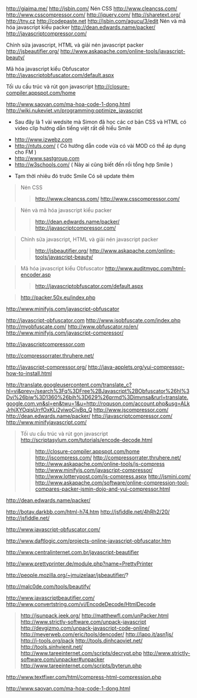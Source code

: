 http://giaima.me/
http://jsbin.com/
Nén CSS
http://www.cleancss.com/
http://www.csscompressor.com/
http://jquery.com/
http://sharetext.org/
http://tny.cz
http://codepaste.net
http://jsbin.com/agucu/3/edit
Nén và mã hóa javascript kiểu packer
http://dean.edwards.name/packer/
http://javascriptcompressor.com/

Chỉnh sửa javascript, HTML và giải nén javascript packer
http://jsbeautifier.org/
http://www.askapache.com/online-tools/javascript-beauty/

Mã hóa javascript kiểu Obfuscator
http://javascriptobfuscator.com/default.aspx

Tối ưu cấu trúc và rút gọn javascript
http://closure-compiler.appspot.com/home

http://www.saovan.com/ma-hoa-code-1-dong.html
http://wiki.nukeviet.vn/programming:optimize_javascript
- Sau đây là 1 vài wedsite mà Simon đã học các cơ bản CSS và HTML có video clip hướng dẫn tiếng việt rất dễ hiểu Smile
+ http://www.izwebz.com
+ http://ntuts.com/ ( Có hướng dẫn code vừa có vài MOD có thể áp dụng cho FM )
+ http://www.sastgroup.com
+ http://w3schools.com/ ( Này ai cũng biết đến rồi tổng hợp Smile )
- Tạm thời nhiêu đó trước Smile Có sẽ update thêm








> Nén CSS
> > http://www.cleancss.com/
> > http://www.csscompressor.com/


> Nén và mã hóa javascript kiểu packer
> > http://dean.edwards.name/packer/
> > http://javascriptcompressor.com/


> Chỉnh sửa javascript, HTML và giải nén javascript packer
> > http://jsbeautifier.org/
> > http://www.askapache.com/online-tools/javascript-beauty/


> Mã hóa javascript kiểu Obfuscator
http://www.auditmypc.com/html-encoder.asp
> > http://javascriptobfuscator.com/default.aspx


> http://packer.50x.eu/index.php

http://www.minifyjs.com/javascript-obfuscator

http://javascript-obfuscator.com
http://www.jsobfuscate.com/index.php
http://myobfuscate.com/
http://www.obfuscator.ro/en/
http://www.minifyjs.com/javascript-compressor/

http://javascriptcompressor.com

http://compressorrater.thruhere.net/

http://javascript-compressor.org/
http://java-applets.org/yui-compressor-how-to-install.html

http://translate.googleusercontent.com/translate_c?hl=vi&prev=/search%3Fq%3DFree%2BJavascript%2BObfuscator%26hl%3Dvi%26biw%3D1360%26bih%3D629%26prmd%3Dimvnsa&rurl=translate.google.com.vn&sl=en&twu=1&u=http://roquson.com/account.php&usg=ALkJrhjXYOqisUrrfOxKLi2yiwoCjvBq_Q
http://www.jscompressor.com/
http://dean.edwards.name/packer/
http://javascriptcompressor.com/
http://www.minifyjavascript.com/

> Tối ưu cấu trúc và rút gọn javascript
http://scriptasylum.com/tutorials/encode-decode.html
> > http://closure-compiler.appspot.com/home
http://jscompress.com/
http://compressorrater.thruhere.net/
http://www.askapache.com/online-tools/js-compress
http://www.minifyjs.com/javascript-compressor/
http://www.lotterypost.com/js-compress.aspx
http://jsmini.com/
http://www.askapache.com/software/online-compression-tool-compares-packer-jsmin-dojo-and-yui-compressor.html

http://dean.edwards.name/packer/

http://botay.darkbb.com/html-h74.htm
http://jsfiddle.net/4hRh2/20/
http://jsfiddle.net/

http://www.javascript-obfuscator.com/

http://www.daftlogic.com/projects-online-javascript-obfuscator.htm


http://www.centralinternet.com.br/javascript-beautifier

http://www.prettyprinter.de/module.php?name=PrettyPrinter

http://people.mozilla.org/~jmuizelaar/jsbeautifier/?

http://malc0de.com/tools/beautify/

http://www.javascriptbeautifier.com/
http://www.convertstring.com/vi/EncodeDecode/HtmlDecode


> http://jsunpack.jeek.org/
http://matthewfl.com/unPacker.html
http://www.strictly-software.com/unpack-javascript
http://devgizmo.com/unpack-javascript-code-online/
http://meyerweb.com/eric/tools/dencoder/
http://lapo.it/asn1js/
http://i-tools.org/pack
http://tools.dinhcaoviet.net/
http://tools.sinhvienit.net/
http://www.tareeinternet.com/scripts/decrypt.php
http://www.strictly-software.com/unpacker#unpacker
http://www.tareeinternet.com/scripts/byterun.php

http://www.textfixer.com/html/compress-html-compression.php

http://www.saovan.com/ma-hoa-code-1-dong.html
